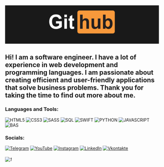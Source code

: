 [![header](https://github.com/lopezdeniz/lopezdeniz/blob/main/assets/1.png)](https://wa.me/79854487143?text=%D0%9F%D1%80%D0%B8%D0%B2%D0%B5%D1%82!%20%F0%9F%91%8B%20%D0%9C%D0%B5%D0%BD%D1%8F%20%D0%B8%D0%BD%D1%82%D0%B5%D1%80%D0%B5%D1%81%D1%83%D0%B5%D1%82...)

## Hi! I am a software engineer. I have a lot of experience in web development and programming languages.  I am passionate about creating efficient and user-friendly applications that solve business problems. Thank you for taking the time to find out more about me.


### Languages and Tools:
![HTML5](https://img.shields.io/badge/HTML5-ffff00?logo=html5&logoColor=black&style=for-the-badge)
![CSS3](https://img.shields.io/badge/CSS3-blue?logo=css3&logoColor=white&style=for-the-badge)
![SASS](https://img.shields.io/badge/SASS-ff294d?logo=sass&logoColor=black&style=for-the-badge)
![SQL](https://img.shields.io/badge/SQL-white?logo=sql&logoColor=87CEFA&style=for-the-badge)
![SWIFT](https://img.shields.io/badge/SWIFT-FF4500?logo=swift&logoColor=white&style=for-the-badge)
![PYTHON](https://img.shields.io/badge/PYTHON-ffff00?logo=python&logoColor=blue&style=for-the-badge)
![JAVASCRIPT](https://img.shields.io/badge/JAVASCRIPT-ffff00?logo=javascript&logoColor=black&style=for-the-badge)
![BAS](https://img.shields.io/badge/BAS-ffff0?logo=bas&logoColor=black&style=for-the-badge)




### Socials:
[![Telegram](https://img.shields.io/badge/-Telegram-090909?style=for-the-badge&logo=telegram&logoColor=27A0D9)](https://t.me/LopezDeniz)
[![YouTube](https://img.shields.io/badge/-YouTube-090909?style=for-the-badge&logo=YouTube&logoColor=FF0000)](https://www.youtube.com/alexeyshpavdaMain)
[![Instagram](https://img.shields.io/badge/-Instagram-090909?style=for-the-badge&logo=instagram&logoColor=B4068E)](https://www.instagram.com/leandrlopez.official)
[![LinkedIn](https://img.shields.io/badge/-LinkedIn-090909?style=for-the-badge&logo=linkedin&logoColor=007BB6)](https://www.linkedin.com/in/alexeyshpavda)
[![Vkontakte](https://img.shields.io/badge/-Vkontakte-090909?style=for-the-badge&logo=Vk&logoColor=4F7DB3)](https://vk.com/lopezdeniz)


###### ![1](https://komarev.com/ghpvc/?username=your-github-lopezdeniz&style=flat-square&color=blue)









